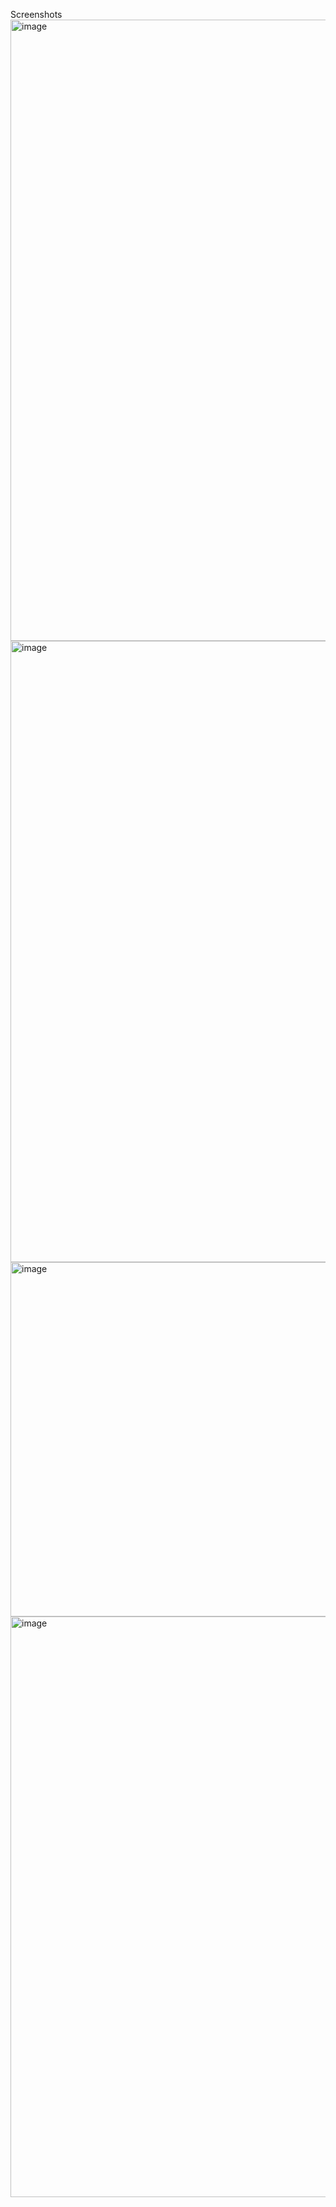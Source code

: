 Screenshots
<img width="1464" height="994" alt="image" src="https://github.com/user-attachments/assets/c2f70994-2d59-4029-8a38-66ef41afced0" />
<img width="1464" height="994" alt="image" src="https://github.com/user-attachments/assets/ccc5a10c-ba81-4477-b51e-e5fed94597ff" />
<img width="1413" height="567" alt="image" src="https://github.com/user-attachments/assets/5aafbc24-8209-4403-ab24-8fcae7bf9a6b" />
<img width="1423" height="929" alt="image" src="https://github.com/user-attachments/assets/975e5d87-4544-4152-8eef-636493f35818" />
